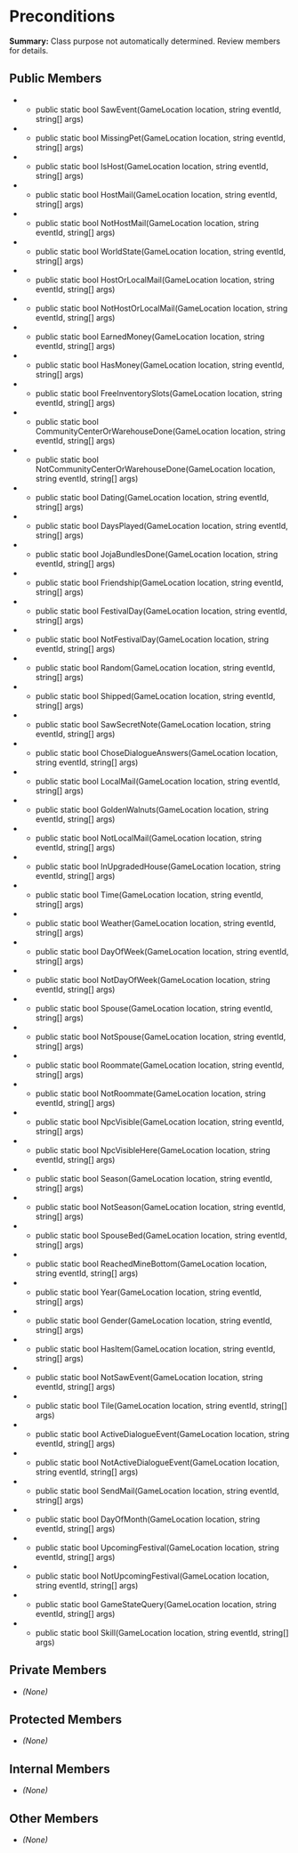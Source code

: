 # Preconditions

**Summary:** Class purpose not automatically determined. Review members for details.

## Public Members
- - public static bool SawEvent(GameLocation location, string eventId, string[] args)
- - public static bool MissingPet(GameLocation location, string eventId, string[] args)
- - public static bool IsHost(GameLocation location, string eventId, string[] args)
- - public static bool HostMail(GameLocation location, string eventId, string[] args)
- - public static bool NotHostMail(GameLocation location, string eventId, string[] args)
- - public static bool WorldState(GameLocation location, string eventId, string[] args)
- - public static bool HostOrLocalMail(GameLocation location, string eventId, string[] args)
- - public static bool NotHostOrLocalMail(GameLocation location, string eventId, string[] args)
- - public static bool EarnedMoney(GameLocation location, string eventId, string[] args)
- - public static bool HasMoney(GameLocation location, string eventId, string[] args)
- - public static bool FreeInventorySlots(GameLocation location, string eventId, string[] args)
- - public static bool CommunityCenterOrWarehouseDone(GameLocation location, string eventId, string[] args)
- - public static bool NotCommunityCenterOrWarehouseDone(GameLocation location, string eventId, string[] args)
- - public static bool Dating(GameLocation location, string eventId, string[] args)
- - public static bool DaysPlayed(GameLocation location, string eventId, string[] args)
- - public static bool JojaBundlesDone(GameLocation location, string eventId, string[] args)
- - public static bool Friendship(GameLocation location, string eventId, string[] args)
- - public static bool FestivalDay(GameLocation location, string eventId, string[] args)
- - public static bool NotFestivalDay(GameLocation location, string eventId, string[] args)
- - public static bool Random(GameLocation location, string eventId, string[] args)
- - public static bool Shipped(GameLocation location, string eventId, string[] args)
- - public static bool SawSecretNote(GameLocation location, string eventId, string[] args)
- - public static bool ChoseDialogueAnswers(GameLocation location, string eventId, string[] args)
- - public static bool LocalMail(GameLocation location, string eventId, string[] args)
- - public static bool GoldenWalnuts(GameLocation location, string eventId, string[] args)
- - public static bool NotLocalMail(GameLocation location, string eventId, string[] args)
- - public static bool InUpgradedHouse(GameLocation location, string eventId, string[] args)
- - public static bool Time(GameLocation location, string eventId, string[] args)
- - public static bool Weather(GameLocation location, string eventId, string[] args)
- - public static bool DayOfWeek(GameLocation location, string eventId, string[] args)
- - public static bool NotDayOfWeek(GameLocation location, string eventId, string[] args)
- - public static bool Spouse(GameLocation location, string eventId, string[] args)
- - public static bool NotSpouse(GameLocation location, string eventId, string[] args)
- - public static bool Roommate(GameLocation location, string eventId, string[] args)
- - public static bool NotRoommate(GameLocation location, string eventId, string[] args)
- - public static bool NpcVisible(GameLocation location, string eventId, string[] args)
- - public static bool NpcVisibleHere(GameLocation location, string eventId, string[] args)
- - public static bool Season(GameLocation location, string eventId, string[] args)
- - public static bool NotSeason(GameLocation location, string eventId, string[] args)
- - public static bool SpouseBed(GameLocation location, string eventId, string[] args)
- - public static bool ReachedMineBottom(GameLocation location, string eventId, string[] args)
- - public static bool Year(GameLocation location, string eventId, string[] args)
- - public static bool Gender(GameLocation location, string eventId, string[] args)
- - public static bool HasItem(GameLocation location, string eventId, string[] args)
- - public static bool NotSawEvent(GameLocation location, string eventId, string[] args)
- - public static bool Tile(GameLocation location, string eventId, string[] args)
- - public static bool ActiveDialogueEvent(GameLocation location, string eventId, string[] args)
- - public static bool NotActiveDialogueEvent(GameLocation location, string eventId, string[] args)
- - public static bool SendMail(GameLocation location, string eventId, string[] args)
- - public static bool DayOfMonth(GameLocation location, string eventId, string[] args)
- - public static bool UpcomingFestival(GameLocation location, string eventId, string[] args)
- - public static bool NotUpcomingFestival(GameLocation location, string eventId, string[] args)
- - public static bool GameStateQuery(GameLocation location, string eventId, string[] args)
- - public static bool Skill(GameLocation location, string eventId, string[] args)

## Private Members
- *(None)*

## Protected Members
- *(None)*

## Internal Members
- *(None)*

## Other Members
- *(None)*
